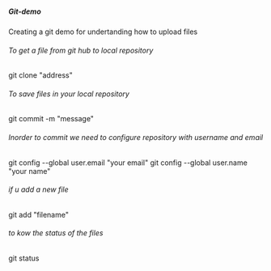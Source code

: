 ##### Git-demo
Creating a git demo for undertanding how to upload files

###### To get a file from git hub to local repository
git clone "address"

###### To save files in your local repository
git commit -m "message"

###### Inorder to commit we need to configure repository with username and email
git config --global user.email "your email"
git config --global user.name "your name"

###### if u add a new file
git add "filename"

###### to kow the status of the files
git status
